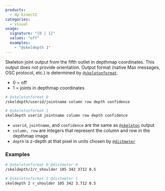 ```yaml
---
products:
  - dp.kinect2
categories:
  - visual
usage:
  signature: "{0 | 1}"
  values: "off"
  examples:
    - "@skeldepth 1"
---
```


Skeleton joint output from the fifth outlet in depthmap coordinates.
This output does not provide orientation.
Output format (native Max messages, OSC protocol, etc.) is determined by
[`@skeletonformat`](skeletonformat.md).

* 0 = off
* 1 = joints in depthmap coordinates

```sh
# @skeletonformat 0
/skeldepth/userid/jointname column row depth confidence

# @skeletonformat 1
skeldepth userid jointname column row depth confidence
```

* `userid`, `jointname`, and `confidence` are the same as [`@skeleton`](skeleton.md) output
* `column, row` are integers that represent the column and row in the depthmap image
* `depth` is z-depth at that pixel in units chosen by [`@distmeter`](distmeter.md)

### Examples

```sh
# @skeletonformat 0 @distmeter 0
/skeldepth/2/r_shoulder 105 342 3712 0.5

# @skeletonformat 1 @distmeter 1
skeldepth 2 r_shoulder 105 342 3.712 0.5 
```
